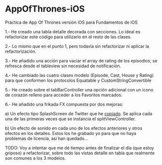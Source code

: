 # AppOfThrones-iOS
Práctica de App Of Thrones versión iOS para Fundamentos de iOS

1.- He creado una tabla detalle decorada con secciones. Lo ideal es refactorizar este código para utilizarlo en el resto de las clases.

2.- Lo mismo que en el punto 1, pero todavía sin refactorizar ni aplicar la refactorización.

3.- He añadido una acción para vaciar el array de rating de los episodios; se refresca desde el tableview sin necesidad de notificación.

4.- He cambiado las cuatro clases modelo (Episode, Cast, House y Rating) para que conformen los protocolos Equatable y CustomStringConvertible

5.- He creado sobre el tabBarController una opción adicional con un icono de corazón relleno para acceder a los Favoritos marcados.


6.- He añadido una frikada FX compuesta por dos mejoras: 

a) Un efecto tipo SplashScreen de Twitter que he [copiado](https://github.com/AtulPrakash007/Twitter-Splash-Animation/tree/master/Twitter%20Splash/Twitter%20Splash/View).
Se aplica cada una de las primeras veces que se instancia el splitViewController.

b) Un efecto de sonido en cada uno de los efectos anteriores y otros efectos en los detalles.
Estos los he grabado yo para que no haya problemas de licencia, así han quedado...

TODO: Voy a intentar que me dé tiempo antes de finalizar el día (que estoy griposo) a refactorizar, sobre todo las vistas detalle en tabla que realmente son comunes a los 3 modelos. 
